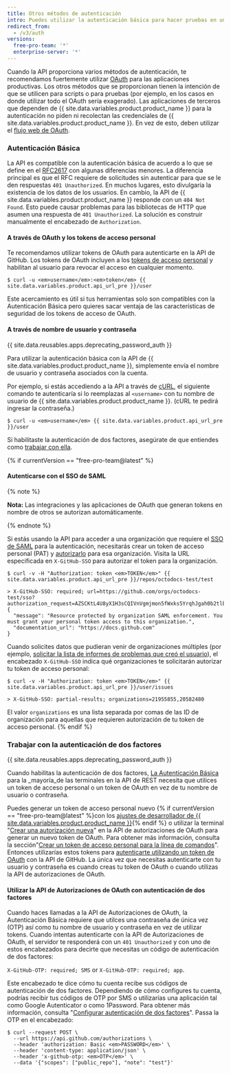 ```yaml
---
title: Otros métodos de autenticación
intro: Puedes utilizar la autenticación básica para hacer pruebas en un ambiente diferente al productivo.
redirect_from:
  - /v3/auth
versions:
  free-pro-team: '*'
  enterprise-server: '*'
---
```




Cuando la API proporciona varios métodos de autenticación, te recomendamos fuertemente utilizar [OAuth](/apps/building-integrations/setting-up-and-registering-oauth-apps/) para las aplicaciones productivas. Los otros métodos que se proporcionan tienen la intención de que se utilicen para scripts o para pruebas (por ejemplo, en los casos en donde utilizar todo el OAuth sería exagerado). Las aplicaciones de terceros que dependen de {{ site.data.variables.product.product_name }} para la autenticación no piden ni recolectan las credenciales de {{ site.data.variables.product.product_name }}. En vez de esto, deben utilizar el [flujo web de OAuth](/apps/building-oauth-apps/authorizing-oauth-apps/).

### Autenticación Básica

La API es compatible con la autenticación básica de acuerdo a lo que se define en el [RFC2617](http://www.ietf.org/rfc/rfc2617.txt) con algunas diferencias menores. La diferencia principal es que el RFC requiere de solicitudes sin autenticar para que se le den respuestas `401 Unauthorized`. En muchos lugares, esto divulgaría la existencia de los datos de los usuarios. En cambio, la API de {{ site.data.variables.product.product_name }} responde con un `404 Not Found`. Esto puede causar problemas para las bibliotecas de HTTP que asumen una respuesta de `401 Unauthorized`. La solución es construir manualmente el encabezado de `Authorization`.

#### A través de OAuth y los tokens de acceso personal

Te recomendamos utilizar tokens de OAuth para autenticarte en la API de GitHub. Los tokens de OAuth incluyen a los [tokens de acceso personal][personal-access-tokens] y habilitan al usuario para revocar el acceso en cualquier momento.

```shell
$ curl -u <em>username</em>:<em>token</em> {{ site.data.variables.product.api_url_pre }}/user
```

Este acercamiento es útil si tus herramientas solo son compatibles con la Autenticación Básica pero quieres sacar ventaja de las características de seguridad de los tokens de acceso de OAuth.

#### A través de nombre de usuario y contraseña

{{ site.data.reusables.apps.deprecating_password_auth }}

Para utilizar la autenticación básica con la API de {{ site.data.variables.product.product_name }}, simplemente envía el nombre de usuario y contraseña asociados con la cuenta.

Por ejemplo, si estás accediendo a la API a través de [cURL][curl], el siguiente comando te autenticaría si lo reemplazas al `<username>` con tu nombre de usuario de {{ site.data.variables.product.product_name }}. (cURL te pedirá ingresar la contraseña.)

```shell
$ curl -u <em>username</em> {{ site.data.variables.product.api_url_pre }}/user
```
Si habilitaste la autenticación de dos factores, asegúrate de que entiendes como [trabajar con ella](/v3/auth/#working-with-two-factor-authentication).

{% if currentVersion == "free-pro-team@latest" %}
#### Autenticarse con el SSO de SAML

{% note %}

**Nota:** Las integraciones y las aplicaciones de OAuth que generan tokens en nombre de otros se autorizan automáticamente.

{% endnote %}

Si estás usando la API para acceder a una organización que requiere el [SSO de SAML][saml-sso] para la autenticación, necesitarás crear un token de acceso personal (PAT) y [autorizarlo][allowlist] para esa organización. Visita la URL especificada en `X-GitHub-SSO` para autorizar el token para la organización.

```shell
$ curl -v -H "Authorization: token <em>TOKEN</em>" {{ site.data.variables.product.api_url_pre }}/repos/octodocs-test/test

> X-GitHub-SSO: required; url=https://github.com/orgs/octodocs-test/sso?authorization_request=AZSCKtL4U8yX1H3sCQIVnVgmjmon5fWxks5YrqhJgah0b2tlbl9pZM4EuMz4
{
  "message": "Resource protected by organization SAML enforcement. You must grant your personal token access to this organization.",
  "documentation_url": "https://docs.github.com"
}
```

Cuando solicites datos que pudieran venir de organizaciones múltiples (por ejemplo, [solicitar la lista de informes de problemas que creó el usuario][user-issues]), el encabezado `X-GitHub-SSO` indica qué organizaciones te solicitarán autorizar tu token de acceso personal:

```shell
$ curl -v -H "Authorization: token <em>TOKEN</em>" {{ site.data.variables.product.api_url_pre }}/user/issues

> X-GitHub-SSO: partial-results; organizations=21955855,20582480
```

El valor `organizations` es una lista separada por comas de las ID de organización para aquellas que requieren autorización de tu token de acceso personal.
{% endif %}

### Trabajar con la autenticación de dos factores

{{ site.data.reusables.apps.deprecating_password_auth }}

Cuando habilitas la autenticación de dos factores, [La Autenticación Básica](#basic-authentication) para la _mayoría_de las terminales en la API de REST necesita que utilices un token de acceso personal o un token de OAuth en vez de tu nombre de usuario o contraseña.

Puedes generar un token de acceso personal nuevo {% if currentVersion == "free-pro-team@latest" %}con los [ajustes de desarrollador de {{ site.data.variables.product.product_name }}](https://github.com/settings/tokens/new){% endif %} o utilizar la terminal "[Crear una autorización nueva][create-access]" en la API de autorizaciones de OAuth para generar un nuevo token de OAuth. Para obtener más información, consulta la sección"[Crear un token de acceso personal para la línea de comandos](/github/authenticating-to-github/creating-a-personal-access-token-for-the-command-line)". Entonces utilizarías estos tokens para [autenticarte utilizando un token de OAuth][oauth-auth] con la API de GitHub. La única vez que necesitas autenticarte con tu usuario y contraseña es cuando creas tu token de OAuth o cuando utilizas la API de autorizaciones de OAuth.

#### Utilizar la API de Autorizaciones de OAuth con autenticación de dos factores

Cuando haces llamadas a la API de Autorizaciones de OAuth, la Autenticación Básica requiere que utilces una contraseña de única vez (OTP) así como tu nombre de usuario y contraseña en vez de utilizar tokens. Cuando intentas autenticarte con la API de Autorizaciones de OAuth, el servidor te responderá con un `401 Unauthorized` y con uno de estos encabezados para decirte que necesitas un código de autenticación de dos factores:

`X-GitHub-OTP: required; SMS` or `X-GitHub-OTP: required; app`.

Este encabezado te dice cómo tu cuenta recibe sus códigos de autenticación de dos factores. Dependiendo de cómo configures tu cuenta, podrías recibir tus códigos de OTP por SMS o utilizarías una aplicación tal como Google Autenticator o como 1Password. Para obtener más información, consulta "[Configurar autenticación de dos factores](/articles/configuring-two-factor-authentication)". Passa la OTP en el encabezado:

```shell
$ curl --request POST \
  --url https://api.github.com/authorizations \
  --header 'authorization: Basic <em>PASSWORD</em>' \
  --header 'content-type: application/json' \
  --header 'x-github-otp: <em>OTP</em>' \
  --data '{"scopes": ["public_repo"], "note": "test"}'
```

[create-access]: /v3/oauth_authorizations/#create-a-new-authorization
[curl]: http://curl.haxx.se/
[oauth-auth]: /v3/#authentication
[personal-access-tokens]: /articles/creating-a-personal-access-token-for-the-command-line
[saml-sso]: /articles/about-identity-and-access-management-with-saml-single-sign-on
[allowlist]: /github/authenticating-to-github/authorizing-a-personal-access-token-for-use-with-saml-single-sign-on
[user-issues]: /v3/issues/#list-issues-assigned-to-the-authenticated-user
